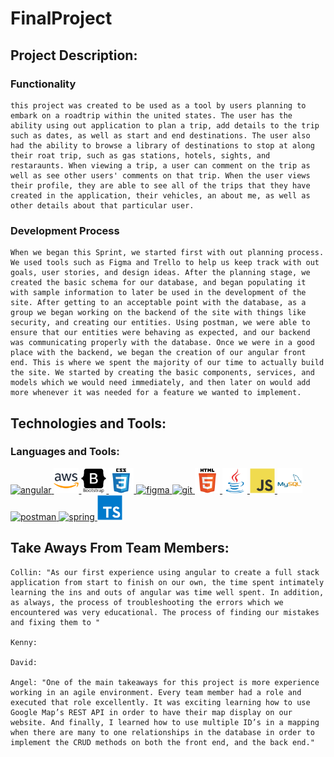 # FinalProject

## Project Description:

### Functionality
	this project was created to be used as a tool by users planning to embark on a roadtrip within the united states. The user has the ability using out application to plan a trip, add details to the trip such as dates, as well as start and end destinations. The user also had the ability to browse a library of destinations to stop at along their roat trip, such as gas stations, hotels, sights, and restaraunts. When viewing a trip, a user can comment on the trip as well as see other users' comments on that trip. When the user views their profile, they are able to see all of the trips that they have created in the application, their vehicles, an about me, as well as other details about that particular user. 

### Development Process
	When we began this Sprint, we started first with out planning process. We used tools such as Figma and Trello to help us keep track with out goals, user stories, and design ideas. After the planning stage, we created the basic schema for our database, and began populating it with sample information to later be used in the development of the site. After getting to an acceptable point with the database, as a group we began working on the backend of the site with things like security, and creating our entities. Using postman, we were able to ensure that our entities were behaving as expected, and our backend was communicating properly with the database. Once we were in a good place with the backend, we began the creation of our angular front end. This is where we spent the majority of our time to actually build the site. We started by creating the basic components, services, and models which we would need immediately, and then later on would add more whenever it was needed for a feature we wanted to implement. 

##

## Technologies and Tools:
<h3 align="left">Languages and Tools:</h3>
<p align="left"> <a href="https://angular.io" target="_blank" rel="noreferrer"> <img src="https://angular.io/assets/images/logos/angular/angular.svg" alt="angular" width="40" height="40"/> </a> <a href="https://aws.amazon.com" target="_blank" rel="noreferrer"> <img src="https://raw.githubusercontent.com/devicons/devicon/master/icons/amazonwebservices/amazonwebservices-original-wordmark.svg" alt="aws" width="40" height="40"/> </a> <a href="https://getbootstrap.com" target="_blank" rel="noreferrer"> <img src="https://raw.githubusercontent.com/devicons/devicon/master/icons/bootstrap/bootstrap-plain-wordmark.svg" alt="bootstrap" width="40" height="40"/> </a> <a href="https://www.w3schools.com/css/" target="_blank" rel="noreferrer"> <img src="https://raw.githubusercontent.com/devicons/devicon/master/icons/css3/css3-original-wordmark.svg" alt="css3" width="40" height="40"/> </a> <a href="https://www.figma.com/" target="_blank" rel="noreferrer"> <img src="https://www.vectorlogo.zone/logos/figma/figma-icon.svg" alt="figma" width="40" height="40"/> </a> <a href="https://git-scm.com/" target="_blank" rel="noreferrer"> <img src="https://www.vectorlogo.zone/logos/git-scm/git-scm-icon.svg" alt="git" width="40" height="40"/> </a> <a href="https://www.w3.org/html/" target="_blank" rel="noreferrer"> <img src="https://raw.githubusercontent.com/devicons/devicon/master/icons/html5/html5-original-wordmark.svg" alt="html5" width="40" height="40"/> </a> <a href="https://www.java.com" target="_blank" rel="noreferrer"> <img src="https://raw.githubusercontent.com/devicons/devicon/master/icons/java/java-original.svg" alt="java" width="40" height="40"/> </a> <a href="https://developer.mozilla.org/en-US/docs/Web/JavaScript" target="_blank" rel="noreferrer"> <img src="https://raw.githubusercontent.com/devicons/devicon/master/icons/javascript/javascript-original.svg" alt="javascript" width="40" height="40"/> </a> <a href="https://www.mysql.com/" target="_blank" rel="noreferrer"> <img src="https://raw.githubusercontent.com/devicons/devicon/master/icons/mysql/mysql-original-wordmark.svg" alt="mysql" width="40" height="40"/> </a> <a href="https://postman.com" target="_blank" rel="noreferrer"> <img src="https://www.vectorlogo.zone/logos/getpostman/getpostman-icon.svg" alt="postman" width="40" height="40"/> </a> <a href="https://spring.io/" target="_blank" rel="noreferrer"> <img src="https://www.vectorlogo.zone/logos/springio/springio-icon.svg" alt="spring" width="40" height="40"/> </a> <a href="https://www.typescriptlang.org/" target="_blank" rel="noreferrer"> <img src="https://raw.githubusercontent.com/devicons/devicon/master/icons/typescript/typescript-original.svg" alt="typescript" width="40" height="40"/> </a> </p>

## Take Aways From Team Members:

	Collin: "As our first experience using angular to create a full stack application from start to finish on our own, the time spent intimately learning the ins and outs of angular was time well spent. In addition, as always, the process of troubleshooting the errors which we encountered was very educational. The process of finding our mistakes and fixing them to "

	Kenny:

	David:

	Angel: "One of the main takeaways for this project is more experience working in an agile environment. Every team member had a role and executed that role excellently. It was exciting learning how to use Google Map’s REST API in order to have their map display on our website. And finally, I learned how to use multiple ID’s in a mapping when there are many to one relationships in the database in order to implement the CRUD methods on both the front end, and the back end."

## 
	


